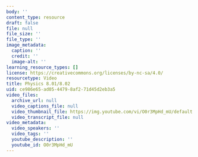 ```yaml
---
body: ''
content_type: resource
draft: false
file: null
file_size: ''
file_type: ''
image_metadata:
  caption: ''
  credit: ''
  image-alt: ''
learning_resource_types: []
license: https://creativecommons.org/licenses/by-nc-sa/4.0/
resourcetype: Video
title: Physics 8.01/8.02
uid: ce986e65-ad05-4479-8af2-71d45d2eb3a5
video_files:
  archive_url: null
  video_captions_file: null
  video_thumbnail_file: https://img.youtube.com/vi/O0r3MpHd_mU/default.jpg
  video_transcript_file: null
video_metadata:
  video_speakers: ''
  video_tags: ''
  youtube_description: ''
  youtube_id: O0r3MpHd_mU
---
```

